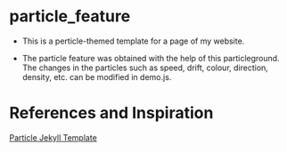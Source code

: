 # particle_feature

* This is a perticle-themed template for a page of my website.

* The particle feature was obtained with the help of this particleground. The changes in the particles such as speed, drift, colour, direction, density, etc. can be modified in demo.js. 

# References and Inspiration
[Particle Jekyll Template](https://github.com/nrandecker/particle)
